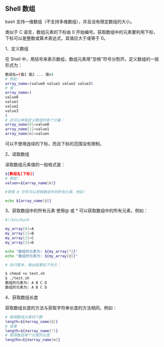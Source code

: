 ## Shell 数组

bash 支持一维数组（不支持多维数组），并且没有限定数组的大小。

类似于 C 语言，数组元素的下标由 0 开始编号。获取数组中的元素要利用下标，下标可以是整数或算术表达式，其值应大于或等于 0。

1、定义数组

在 Shell 中，用括号来表示数组，数组元素用"空格"符号分割开。定义数组的一般形式为：

```bash
数组名=(值1 值2 ... 值n)
# 例如：
array_name=(value0 value1 value2 value3)
# 或：
array_name=(
value0
value1
value2
value3
)
# 还可以单独定义数组的各个分量：
array_name[0]=value0
array_name[1]=value1
array_name[n]=valuen
```

可以不使用连续的下标，而且下标的范围没有限制。

2、读取数组

读取数组元素值的一般格式是：

```bash
${数组名[下标]}
# 例如：
valuen=${array_name[n]}

#使用 @ 符号可以获取数组中的所有元素，例如：

echo ${array_name[@]}
```

3、获取数组中的所有元素
使用@ 或 \* 可以获取数组中的所有元素，例如：

```bash
#!/bin/bash

my_array[0]=A
my_array[1]=B
my_array[2]=C
my_array[3]=D

echo "数组的元素为: ${my_array[*]}"
echo "数组的元素为: ${my_array[@]}"

# 执行脚本，输出结果如下所示：

$ chmod +x test.sh
$ ./test.sh
数组的元素为: A B C D
数组的元素为: A B C D
```

4、获取数组长度

获取数组长度的方法与获取字符串长度的方法相同，例如：

```bash
# 取得数组元素的个数
length=${#array_name[@]}
# 或者
length=${#array_name[*]}
# 取得数组单个元素的长度
lengthn=${#array_name[n]}
```
